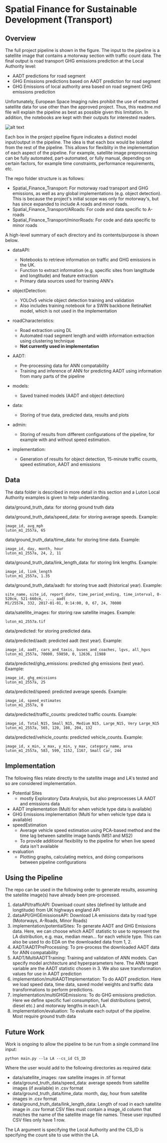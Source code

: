 # Spatial Finance for Sustainable Development (Transport)
## Overview

The full project pipeline is shown in the figure. The input to the pipeline is a satellite image that contains a motorway section with traffic count data. The final output is road transport GHG emissions prediction at the Local Authority level:
- AADT predictions for road segment
- GHG Emissions predictions based on AADT prediction for road segment
- GHG Emissions of local authority area based on road segment GHG emissions prediction

Unfortunately, European Space Imaging rules prohibit the use of extracted satellite data for use other than the approved project. Thus, this readme.md file will explain the pipeline as best as possible given this limitation. In addition, the notebooks are kept with their outputs for interested readers. 

![alt text](https://github.com/horsada/Spatial_Finance_Transport/blob/main/images/FYP_Project_Plan.svg)

Each box in the project pipeline figure indicates a distinct model input/output in the pipeline. The idea is that each box would be isolated
from the rest of the pipeline. This allows for flexiblity in the implementation of each aspect of the pipeline. For example, satellite image preprocessing can
be fully automated, part-automated, or fully manual, depending on certain factors, for example time constraints, performance requirements, etc.

The repo folder structure is as follows:
- Spatial_Finance_Transport: For motorway road transport and GHG emissions, as well as any global implementations (e.g. object detection). This is because the project's initial scope was only for motorway's, but has since expanded to include A roads and minor roads. 
- Spatial_Finance_Transport/ARoads: For code and data specific to A-roads
- Spatial_Finance_Transport/minorRoads: For code and data specific to minor roads

A high-level summary of each directory and its contents/purpose is shown below.
- dataAPI:
    - Notebooks to retrieve information on traffic and GHG emissions in the UK.
    - Function to extract information (e.g. specific sites from langtitude and longtitude) and feature extraction
    - Primary data sources used for training ANN's

- objectDetection:
    - YOLOv5 vehicle object detection training and validation
    - Also includes training notebook for a SWIN backbone RetinaNet model, which is not used in the implementation

- roadCharacteristics:
    - Road extraction using DL
    - Automated road segment length and width information extraction using clustering technique
    - **Not currently used in implementation**

- AADT:
    - Pre-processing data for ANN compatability
    - Training and inference of ANN for predicting AADT using information from many parts of the pipeline
    
- models:
    - Saved trained models (AADT and object detection)

- data:
    - Storing of true data, predicted data, results and plots

- admin:
    - Storing of results from different configurations of the pipeline, for example with and without speed estimation. 

- implementation:
   - Generation of results for object detection, 15-minute traffic counts, speed estimation, AADT and emissions

## Data

The data folder is described in more detail in this section and a Luton Local Authority examples is given to help understanding.

data/ground_truth_data: for storing ground truth data

data/ground_truth_data/speed_data: for storing average speeds. Example:
```
image_id, avg_mph
luton_m1_2557a, 65
```

data/ground_truth_data/time_data: for storing time data. Example:
```
image_id, day, month, hour
luton_m1_2557a, 24, 2, 11
```

data/ground_truth_data/link_length_data: for storing link lengths. Example:
```
image_id, link_length
luton_m1_2557a, 1.35
```

data/ground_truth_data/aadt: for storing true aadt (historical year). Example:
```
site_name, site_id, report_date, time_period_ending, time_interval, 0-520cm, 521-660cm, ..., aadt
M1/2557A, 332, 2017-01-01, 0:14:00, 0, 67, 24, 70000
```

data/satellite_images: for storing raw satellite images. Example:
```
luton_m1_2557a.tif
```

data/predicted: for storing predicted data.


data/predicted/aadt: predicted aadt (test year). Example:
```
image_id, aadt, cars_and_taxis, buses_and_coaches, lgvs, all_hgvs
luton_m1_2557a, 70000, 59850, 0, 12636, 11988
```

data/predicted/ghg_emissions: predicted ghg emissions (test year). Example:
```
image_id, ghg_emissions
luton_m1_2557a, 25
```

data/predicted/speed: predicted average speeds. Example:
```
image_id, speed_estimates
luton_m1_2557a, 0
```

data/predicted/traffic_counts: predicted traffic counts. Example:
```
image_id, Total_N15, Small_N15, Medium_N15, Large_N15, Very Large_N15
luton_m1_2557a, 565, 120, 108, 204, 132
```

data/predicted/vehicle_counts: predicted vehicle_counts. Example:
```
image_id, x_min, x_max, y_min, y_max, category_name, area
luton_m1_2557a, 583, 599, 1152, 1167, Small Car, 244
```


## Implementation

The following files relate directly to the satellite image and LA's tested and so are considered implementation.

- Potential Sites
    - mostly Exploratory Data Analysis, but also preprocesses LA AADT and emissions data 
- AADT implementation (Multi for when vehicle type data is available)
- GHG Emissions implementation (Multi for when vehicle type data is available)
- speedEstimation
    - Average vehicle speed estimation using PCA-based method and the time lag between satellite image bands (MS1 and MS2)
    - To provide additional flexibility to the pipeline for when live speed data isn't available
- evaluation
    - Plotting graphs, calculating metrics, and doing comparisons between pipeline configurations 

## Using the Pipeline

The repo can be used in the following order to generate results, assuming the satellite image(s) have already been pre-processed.

1. dataAPI/trafficAPI: Download count sites (defined by latitude and longtitude) from UK highways england API
2. dataAPI/GHGEmissionsAPI: Download LA emissions data by road type (Motorways, A-Roads, Minor Roads)
3. implementation/potentialSites: To generate AADT and GHG Emissions data. Here, we can choose which AADT statistic to use to represent the LA distribution, e.g. max, median mean... for each vehicle type. This can also be used to do EDA on the downloaded data from 1, 2. 
4. AADT/AADTPreProcessing: To pre-process the downloaded AADT data for ANN compatability
5. AADT/MultiAADTTraining: Training and validation of ANN models. Can specify model architecture and hyperparameters here. The ANN target variable are the AADT statistic chosen in 3. We also save transformation values for use in AADT prediction
6. implementation/multiAADTImplementation: To do AADT prediction. Here we load speed data, time data, saved model weights and traffic data transformations to perform predictions.
7. implementation/multiGHGEmissions: To do GHG emissions prediction. Here we define specific fuel consumption, fuel distributions (petrol, diesel etc.) and motorway lengths in each LA. 
8. implementation/evaluation: To evaluate each output of the pipeline. Most require ground truth data 


## Future Work

Work is ongoing to allow the pipeline to be run from a single command line input:
```
python main.py --la LA --cs_id CS_ID
```
Where the user would add to the following directories as required data:
- data/satellite_images: raw satellite images in .tif format
- data/ground_truth_data/speed_data: average speeds from satellite images (if available) in .csv format
- data/ground_truth_data/time_data: month, day, hour from satellite images in .csv format
- data/ground_truth_data/link_length_data: Length of road in each satellite image in .csv format
CSV files must contain a image_id column that matches the name of the satellite image file names. These user inputted CSV files only have 1 row.

The LA argument is specifying the Local Authority and the CS_ID is specifying the count site to use within the LA. 
